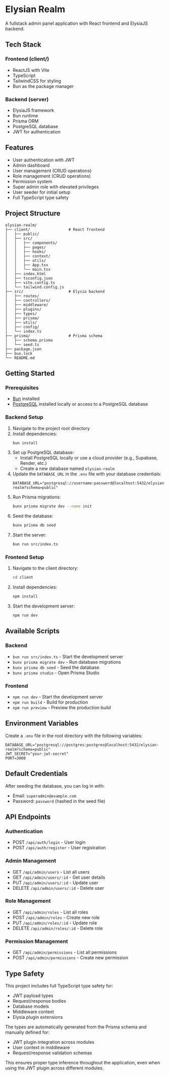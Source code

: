 # Elysian Realm

A fullstack admin panel application with React frontend and ElysiaJS backend.

## Tech Stack

### Frontend (client/)
- ReactJS with Vite
- TypeScript
- TailwindCSS for styling
- Bun as the package manager

### Backend (server)
- ElysiaJS framework
- Bun runtime
- Prisma ORM
- PostgreSQL database
- JWT for authentication

## Features

- User authentication with JWT
- Admin dashboard
- User management (CRUD operations)
- Role management (CRUD operations)
- Permission system
- Super admin role with elevated privileges
- User seeder for initial setup
- Full TypeScript type safety

## Project Structure

```
elysian-realm/
├── client/                 # React frontend
│   ├── public/
│   ├── src/
│   │   ├── components/
│   │   ├── pages/
│   │   ├── hooks/
│   │   ├── context/
│   │   ├── utils/
│   │   ├── App.tsx
│   │   └── main.tsx
│   ├── index.html
│   ├── tsconfig.json
│   ├── vite.config.ts
│   └── tailwind.config.js
├── src/                    # Elysia backend
│   ├── routes/
│   ├── controllers/
│   ├── middleware/
│   ├── plugins/
│   ├── types/
│   ├── prisma/
│   ├── utils/
│   ├── config/
│   └── index.ts
├── prisma/                 # Prisma schema
│   ├── schema.prisma
│   └── seed.ts
├── package.json
├── bun.lock
└── README.md
```

## Getting Started

### Prerequisites

- [Bun](https://bun.sh/) installed
- [PostgreSQL](https://www.postgresql.org/) installed locally or access to a PostgreSQL database

### Backend Setup

1. Navigate to the project root directory
2. Install dependencies:
   ```bash
   bun install
   ```
3. Set up PostgreSQL database:
   - Install PostgreSQL locally or use a cloud provider (e.g., Supabase, Render, etc.)
   - Create a new database named `elysian-realm`
4. Update the `DATABASE_URL` in the `.env` file with your database credentials:
   ```
   DATABASE_URL="postgresql://username:password@localhost:5432/elysian-realm?schema=public"
   ```
5. Run Prisma migrations:
   ```bash
   bunx prisma migrate dev --name init
   ```
6. Seed the database:
   ```bash
   bunx prisma db seed
   ```
7. Start the server:
   ```bash
   bun run src/index.ts
   ```

### Frontend Setup

1. Navigate to the client directory:
   ```bash
   cd client
   ```
2. Install dependencies:
   ```bash
   npm install
   ```
3. Start the development server:
   ```bash
   npm run dev
   ```

## Available Scripts

### Backend
- `bun run src/index.ts` - Start the development server
- `bunx prisma migrate dev` - Run database migrations
- `bunx prisma db seed` - Seed the database
- `bunx prisma studio` - Open Prisma Studio

### Frontend
- `npm run dev` - Start the development server
- `npm run build` - Build for production
- `npm run preview` - Preview the production build

## Environment Variables

Create a `.env` file in the root directory with the following variables:

```
DATABASE_URL="postgresql://postgres:postgres@localhost:5432/elysian-realm?schema=public"
JWT_SECRET="your-jwt-secret"
PORT=3000
```

## Default Credentials

After seeding the database, you can log in with:

- Email: `superadmin@example.com`
- Password: `password` (hashed in the seed file)

## API Endpoints

### Authentication
- POST `/api/auth/login` - User login
- POST `/api/auth/register` - User registration

### Admin Management
- GET `/api/admin/users` - List all users
- GET `/api/admin/users/:id` - Get user details
- PUT `/api/admin/users/:id` - Update user
- DELETE `/api/admin/users/:id` - Delete user

### Role Management
- GET `/api/admin/roles` - List all roles
- POST `/api/admin/roles` - Create new role
- PUT `/api/admin/roles/:id` - Update role
- DELETE `/api/admin/roles/:id` - Delete role

### Permission Management
- GET `/api/admin/permissions` - List all permissions
- POST `/api/admin/permissions` - Create new permission

## Type Safety

This project includes full TypeScript type safety for:
- JWT payload types
- Request/response bodies
- Database models
- Middleware context
- Elysia plugin extensions

The types are automatically generated from the Prisma schema and manually defined for:
- JWT plugin integration across modules
- User context in middleware
- Request/response validation schemas

This ensures proper type inference throughout the application, even when using the JWT plugin across different modules.